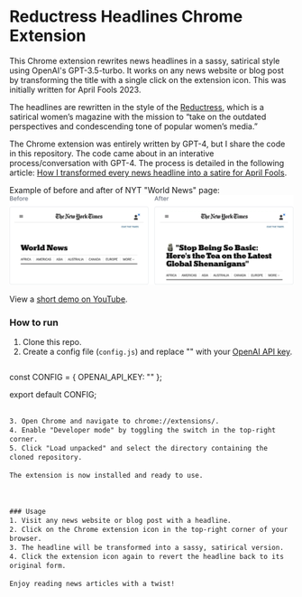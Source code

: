 # Reductress Headlines Chrome Extension
This Chrome extension rewrites news headlines in a sassy, satirical style using OpenAI's GPT-3.5-turbo. It works on any news website or blog post by transforming the title with a single click on the extension icon. This was initially written for April Fools 2023.

The headlines are rewritten in the style of the [Reductress](https://reductress.com/), which is a satirical women’s magazine with the mission to “take on the outdated perspectives and condescending tone of popular women’s media.”

The Chrome extension was entirely written by GPT-4, but I share the code in this repository. The code came about in an interative process/conversation with GPT-4. The process is detailed in the following article: [How I transformed every news headline into a satire for April Fools](https://blog.yenniejun.com/p/how-i-transformed-every-news-headline).

Example of before and after of NYT "World News" page:
![Example of NYT "World News" page before and after the extension](imgs_for_display/nyt_world_before_after.png)

View a [short demo on YouTube](https://www.youtube.com/watch?v=7mnq4YiKnnc&feature=youtu.be&ab_channel=YennieJun).

### How to run
1. Clone this repo.
2. Create a config file (`config.js`) and replace "<YOUR API KEY>" with your [OpenAI API key](https://platform.openai.com/account/api-keys).
   ```
const CONFIG = {
  OPENAI_API_KEY: "<YOUR API KEY>"
};

export default CONFIG;
```

3. Open Chrome and navigate to chrome://extensions/.
4. Enable "Developer mode" by toggling the switch in the top-right corner.
5. Click "Load unpacked" and select the directory containing the cloned repository.

The extension is now installed and ready to use.



### Usage
1. Visit any news website or blog post with a headline.
2. Click on the Chrome extension icon in the top-right corner of your browser.
3. The headline will be transformed into a sassy, satirical version.
4. Click the extension icon again to revert the headline back to its original form.

Enjoy reading news articles with a twist!


